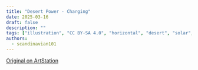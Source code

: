 ```yaml
---
title: "Desert Power - Charging"
date: 2025-03-16
draft: false
description: ""
tags: ["illustration", "CC BY-SA 4.0", "horizontal", "desert", "solar", "infrastructure"]
authors:
  - scandinavian101
---
```


[Original on ArtStation](https://www.artstation.com/artwork/0l5BwV)
